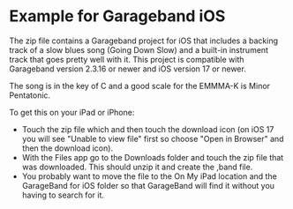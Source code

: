 # Example for Garageband iOS

The zip file contains a Garageband project for iOS that includes a backing track of a slow blues song (Going Down Slow) and a built-in instrument track that goes pretty well with it. This project is compatible with Garageband version 2.3.16 or newer and iOS version 17 or newer.

The song is in the key of C and a good scale for the EMMMA-K is Minor Pentatonic.

To get this on your iPad or iPhone:
- Touch the zip file which and then touch the download icon (on iOS 17 you will see "Unable to view file" first so choose "Open in Browser" and then the download icon).
- With the Files app go to the Downloads folder and touch the zip file that was downloaded. This should unzip it and create the ,band file.
- You probably want to move the file to the On My iPad location and the GarageBand for iOS folder so that GarageBand will find it without you having to search for it.

